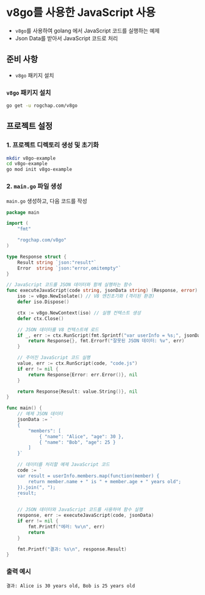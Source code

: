 # v8go를 사용한 JavaScript 사용

- `v8go`를 사용하여 golang 에서 JavaScript 코드를 실행하는 예제
- Json Data를 받아서 JavaScript 코드로 처리

## 준비 사항

- `v8go` 패키지 설치

### `v8go` 패키지 설치

```bash
go get -u rogchap.com/v8go
```

## 프로젝트 설정

### 1. 프로젝트 디렉토리 생성 및 초기화

```bash
mkdir v8go-example
cd v8go-example
go mod init v8go-example
```

### 2. `main.go` 파일 생성

`main.go` 생성하고, 다음 코드를 작성

```go
package main

import (
	"fmt"

	"rogchap.com/v8go"
)

type Response struct {
	Result string `json:"result"`
	Error  string `json:"error,omitempty"`
}

// JavaScript 코드를 JSON 데이터와 함께 실행하는 함수
func executeJavaScript(code string, jsonData string) (Response, error) {
	iso := v8go.NewIsolate() // V8 엔진초기화 (격리된 환경)
	defer iso.Dispose()

	ctx := v8go.NewContext(iso) // 실행 컨텍스트 생성
	defer ctx.Close()

	// JSON 데이터를 V8 컨텍스트에 로드
	if _, err := ctx.RunScript(fmt.Sprintf("var userInfo = %s;", jsonData), "userInfo.js"); err != nil {
		return Response{}, fmt.Errorf("잘못된 JSON 데이터: %v", err)
	}

	// 주어진 JavaScript 코드 실행
	value, err := ctx.RunScript(code, "code.js")
	if err != nil {
		return Response{Error: err.Error()}, nil
	}

	return Response{Result: value.String()}, nil
}

func main() {
	// 예제 JSON 데이터
	jsonData := `
	{
		"members": [
			{ "name": "Alice", "age": 30 },
			{ "name": "Bob", "age": 25 }
		]
	}`

	// 데이터를 처리할 예제 JavaScript 코드
	code := `
	var result = userInfo.members.map(function(member) {
		return member.name + " is " + member.age + " years old";
	}).join(", ");
	result;
	`

	// JSON 데이터와 JavaScript 코드를 사용하여 함수 실행
	response, err := executeJavaScript(code, jsonData)
	if err != nil {
		fmt.Printf("에러: %v\n", err)
		return
	}

	fmt.Printf("결과: %s\n", response.Result)
}

```

### 출력 예시

```
결과: Alice is 30 years old, Bob is 25 years old
```
